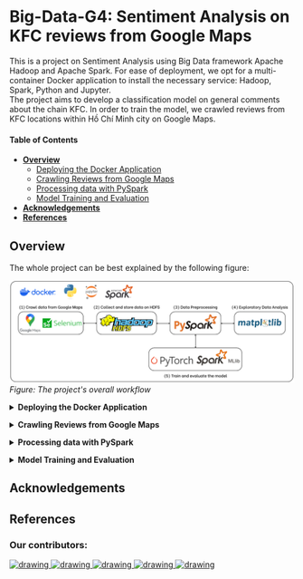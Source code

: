 # Big-Data-G4: Sentiment Analysis on KFC reviews from Google Maps
This is a project on Sentiment Analysis using Big Data framework Apache Hadoop and Apache Spark. For ease of deployment, we opt for a multi-container Docker application to install the necessary service: Hadoop, Spark, Python and Jupyter.\
The project aims to develop a classification model on general comments about the chain KFC. In order to train the model, we crawled reviews from KFC locations within Hồ Chí Minh city on Google Maps.


#### Table of Contents
- [**Overview**](#overview)
    - [Deploying the Docker Application](#docker_deploy)
    - [Crawling Reviews from Google Maps](#reviews_crawl)
    - [Processing data with PySpark](#reviews_store)
    - [Model Training and Evaluation](#models)
- [**Acknowledgements**](#acknowledgements)
- [**References**](#references)

## Overview
The whole project can be best explained by the following figure:

![workflow](./resource/pngs/workflow.png)
*Figure: The project's overall workflow*

<a name="docker_deploy"></a>
<details>
<summary><b>Deploying the Docker Application</b></summary>

Taking advantage of pre-built Docker images, we opt for multi-container Docker application for quick deployment of the working environment.\
In the application, we deploy two images provided by [`big-data-europ/docker-hadoop`](https://github.com/big-data-europe/docker-hadoop). These images are responsible for the Hadoop HDFS service within the project.\
For processing with Spark, we use the official [`jupyter/pyspark-notebook`](https://hub.docker.com/r/jupyter/pyspark-notebook) image. The latest image has Python 3.11.6 installed with PySpark. The image also hosts a local JupyterLab session where one can easily connect to from outside of the Docker container.

For more information on the application, see [`docker-hadoop/README.md`](./docker-hadoop/README.md)
To see how one deploys, runs as well as connecting to the JupyterLab instance, visit [`how_tos.ipynb`](how_tos.ipynb).
</details>

<a name="reviews_crawl"></a>
<details>
<summary><b>Crawling Reviews from Google Maps</b></summary>

After setting up the application, we then began the core of the project. The first task of which we need to do is to find a way to collect reviews from places on Google Maps.

Google themselves provide a [Google Places API](https://developers.google.com/maps/documentation/places/web-service/overview) for retrieving multiple types of data about a place on Google Maps including reviews. However, this is meant as a freemium service and the quota is relatively low compare to our needs. Furthermore, you need to to set up a billing account in order to use the API, which is also slightly inconvenient for us.

Thus, the only option left is to resort to crawling data straight from the site. Because the site is not static by nature, we uses [selenium](https://pypi.org/project/selenium/) to simulate certain loading functionalities and interactions within the website. We provide the crawling code packaged in a class wrapper `ReviewCrawler` provided in [ggplace_review_crawler](./review_crawl/ggplace_review_crawler/). For more information on how to use the package, see [README.md](./review_crawl/README.md).

While crawling, we immediately save the results to the HDFS using the Python API [hdfs](https://hdfscli.readthedocs.io/en/latest/).
</details>

<a name="reviews_store"></a>
<details>
<summary><b>Processing data with PySpark</b></summary>

[Apache Spark](https://spark.apache.org/) is a framework for processing big data with distributed computing. Spark allows seamless integration with multiple big data storage infrastructures like the HDFS we have deployed as well as analytics and science computing frameworks like R, NumPy, etc. In this project, we utilise the Spark's API for Python called [PySpark](https://spark.apache.org/docs/latest/api/python/index.html) to do any data processing.

More specifically, we deploy PySpark through the prebuilt Docker image [jupyter/pyspark-notebook](https://hub.docker.com/r/jupyter/pyspark-notebook). This image allows you to host a local JupyterLab session with pre-installed libraries necessary for processing with PySpark, allowing an easy deployment. When doing data processing, you can connect to the server from a Jupyter notebook or work within the Web UI. For instructions and demonstrations on this subject, see the `Executing Python scripts within the application` and `Accessing HDFS from PySpark Session` sections in [`how_tos.ipynb`](how_tos.ipynb).
</details>

<a name="models"></a>
<details>
<summary><b>Model Training and Evaluation</b></summary>


</details>

## Acknowledgements
## References
### Our contributors:
<a href="https://github.com/Ngoc-Cac">
    <img src="https://avatars.githubusercontent.com/u/144905277?v=4" alt="drawing" width="60">
</a>
<a href="https://github.com/dothimykhanh">
    <img src="https://avatars.githubusercontent.com/u/120184309?v=4" alt="drawing" width="60">
</a>
<a href="https://github.com/NguyenTNTh">
    <img src="https://avatars.githubusercontent.com/u/203326835?v=4" alt="drawing" width="60">
</a>
<a href="https://github.com/hako1106">
    <img src="https://avatars.githubusercontent.com/u/117138002?v=4" alt="drawing" width="60">
</a>
<a href="https://github.com/phiyenng">
    <img src="https://avatars.githubusercontent.com/u/145342146?v=4" alt="drawing" width="60">
</a>